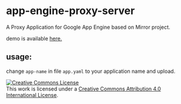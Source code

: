 app-engine-proxy-server
=======================

A Proxy Application for Google App Engine based on Mirror project.

demo is available [here.](http://bypasswallz.appspot.com/)

usage:
------

change `app-name` in file `app.yaml` to your application name and upload.





<a rel="license" href="http://creativecommons.org/licenses/by/4.0/"><img alt="Creative Commons License" style="border-width:0" src="https://i.creativecommons.org/l/by/4.0/88x31.png" /></a><br />This work is licensed under a <a rel="license" href="http://creativecommons.org/licenses/by/4.0/">Creative Commons Attribution 4.0 International License</a>.
